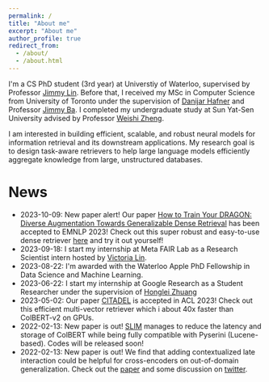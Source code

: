 ```yaml
---
permalink: /
title: "About me"
excerpt: "About me"
author_profile: true
redirect_from: 
  - /about/
  - /about.html
---
```


I'm a CS PhD student (3rd year) at Universtiy of Waterloo, supervised by Professor [Jimmy Lin](https://cs.uwaterloo.ca/~jimmylin/index.html). Before that, I received my MSc in Computer Science from University of Toronto under the supervision of [Danijar Hafner](https://danijar.com/) and Professor [Jimmy Ba](https://jimmylba.github.io/). I completed my undergraduate study at Sun Yat-Sen University advised by Professor [Weishi Zheng](https://www.isee-ai.cn/~zhwshi/).  

I am interested in building efficient, scalable, and robust neural models for information retrieval and its downstream applications. My research goal is to design task-aware retrievers to help large language models efficiently aggregate knowledge from large, unstructured databases. 

News
=====
- 2023-10-09: New paper alert! Our paper [How to Train Your DRAGON: Diverse Augmentation Towards Generalizable Dense Retrieval](https://arxiv.org/abs/2302.07452) has been accepted to EMNLP 2023! Check out this super robust and easy-to-use dense retriever [here](https://github.com/facebookresearch/dpr-scale) and try it out yourself!
- 2023-09-18: I start my internship at Meta FAIR Lab as a Research Scientist intern hosted by [Victoria Lin](http://victorialin.net/).
- 2023-08-22: I'm awarded with the Waterloo Apple PhD Fellowship in Data Science and Machine Learning.
- 2023-06-22: I start my internship at Google Research as a Student Researcher under the supervision of [Honglei Zhuang](https://hongleizhuang.github.io/)
- 2023-05-02: Our paper [CITADEL](https://arxiv.org/abs/2211.10411) is accepted in ACL 2023! Check out this efficient multi-vector retriever which i about 40x faster than ColBERT-v2 on GPUs. 
- 2022-02-13: New paper is out! [SLIM](https://arxiv.org/pdf/2302.06587.pdf) manages to reduce the latency and storage of ColBERT while being fully compatible with Pyserini (Lucene-based). Codes will be released soon!
- 2022-02-13: New paper is out! We find that adding contextualized late interaction could be helpful for cross-encoders on out-of-domain generalization. Check out the [paper](https://arxiv.org/pdf/2302.06589.pdf) and some discussion on [twitter](https://twitter.com/lateinteraction/status/1626232873190821890).